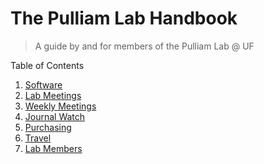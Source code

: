 The Pulliam Lab Handbook
============
>A guide by and for members of the Pulliam Lab @ UF

Table of Contents

1. [Software](software.md)
2. [Lab Meetings](labMeetings.md)
3. [Weekly Meetings](weeklyMeetings.md)
4. [Journal Watch](journalWatch.md)
5. [Purchasing](purchasing.md)
6. [Travel](travel.md)
7. [Lab Members](labMembers.md)
